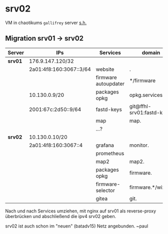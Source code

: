 # srv02

VM in chaotikums `gallifrey` server [s.h.](https://wiki.chaotikum.org/ag:infrastruktur:chaotikum:gallifrey)

## Migration srv01 -> srv02

| Server    | IPs                     | Services             | domain                    | Port | Pfad                               |
|-----------|-------------------------|----------------------|---------------------------|------|------------------------------------|
| **srv01** | 176.9.147.120/32        |                      |                           |      |                                    |
|           | 2a01:4f8:160:3067::3/64 | website              | .                         |      |                                    |
|           |                         | firmware autoupdater | */firmware                |      | /var/lib/ffhl-firmware/autoupdater |
|           | 10.130.0.9/20           | packages opkg        | opkg.services.            |      | /var/lib/ffhl-firmware/opkg        |
|           | 2001:67c:2d50::9/64     | fastd-keys           | git@ffhl-srv01:fastd-keys |      |                                    |
|           |                         | map                  | map.                      |      |                                    |
|           |                         | ...?                 |                           |      |                                    |
| **srv02** | 10.130.0.10/20          |                      |                           |      |                                    |
|           | 2a01:4f8:160:3067::4    | grafana              | monitor.                  | 3000 |                                    |
|           |                         | prometheus           |                           | 9090 |                                    |
|           |                         | map2                 | map2.                     |      |                                    |
|           |                         | packages opkg        | firmware.                 |      | /var/www/firmware                  |
|           |                         | firmware-selector    | firmware.*/wizard         |      | /var/www/firmware-selector         |
|           |                         | gitea                | git.                      | 3001 | /home/git                          |


Nach und nach Services umziehen, mit nginx auf srv01 als reverse-proxy überbrücken
und abschließend die ipv4 srv02 geben.

srv02 ist auch schon im "neuen" (batadv15) Netz angebunden. ~paul
